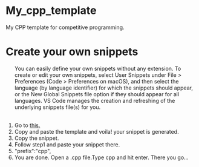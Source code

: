 # My_cpp_template
My CPP template for competitive programming.

<h1>Create your own snippets</h1>
<ol>
<p>You can easily define your own snippets without any extension. To create or edit your own snippets, select User Snippets under File > Preferences (Code > Preferences on macOS), and then select the language (by language identifier) for which the snippets should appear, or the New Global Snippets file option if they should appear for all languages. VS Code manages the creation and refreshing of the underlying snippets file(s) for you.</p><br>
<img url="https://code.visualstudio.com/assets/docs/editor/userdefinedsnippets/snippet-dropdown.png"></img>

<li>Go to <a href="https://snippet-generator.app/?description=&tabtrigger=&snippet=&mode=vscode">this.</a></li>
<li>Copy and paste the template and voila! your snippet is generated.</li>
<li>Copy the snippet.</li>
<li>Follow step1 and paste your snippet there.</li>
<li>"prefix":"cpp",</li>
<li>You are done. Open a .cpp file.Type cpp and hit enter. There you go...</li>
</ol>

